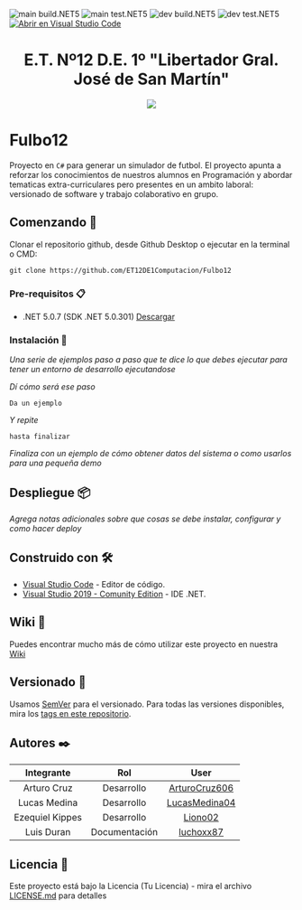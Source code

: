![main build.NET5](https://github.com/ET12DE1Computacion/Fulbo12/workflows/main-build.NET5/badge.svg?branch=main) ![main test.NET5](https://github.com/ET12DE1Computacion/Fulbo12/workflows/main-test.NET5/badge.svg?branch=main)
![dev build.NET5](https://github.com/ET12DE1Computacion/Fulbo12/workflows/dev-build.NET5/badge.svg?branch=dev) ![dev test.NET5](https://github.com/ET12DE1Computacion/Fulbo12/workflows/dev-test.NET5/badge.svg?branch=dev)
[![Abrir en Visual Studio Code](https://open.vscode.dev/badges/open-in-vscode.svg)](https://open.vscode.dev/ET12DE1Computacion/Fulbo12)

<h1 align="center">E.T. Nº12 D.E. 1º "Libertador Gral. José de San Martín"</h1>
<p align="center">
  <img src="https://et12.edu.ar/imgs/et12.png">
</p>

# Fulbo12

Proyecto en `C#` para generar un simulador de futbol. El proyecto apunta a reforzar los conocimientos de nuestros alumnos en Programación y abordar tematicas extra-curriculares pero presentes en un ambito laboral: versionado de software y trabajo colaborativo en grupo.

## Comenzando 🚀

Clonar el repositorio github, desde Github Desktop o ejecutar en la terminal o CMD:

```
git clone https://github.com/ET12DE1Computacion/Fulbo12
```

### Pre-requisitos 📋

- .NET 5.0.7 (SDK .NET 5.0.301) [Descargar](https://dotnet.microsoft.com/download/dotnet/5.0)

### Instalación 🔧

_Una serie de ejemplos paso a paso que te dice lo que debes ejecutar para tener un entorno de desarrollo ejecutandose_

_Dí cómo será ese paso_

```
Da un ejemplo
```

_Y repite_

```
hasta finalizar
```

_Finaliza con un ejemplo de cómo obtener datos del sistema o como usarlos para una pequeña demo_

## Despliegue 📦

_Agrega notas adicionales sobre que cosas se debe instalar, configurar y como hacer deploy_

## Construido con 🛠️

* [Visual Studio Code](https://code.visualstudio.com/#alt-downloads) - Editor de código.
* [Visual Studio 2019 - Comunity Edition](https://visualstudio.microsoft.com/es/vs/community/) - IDE .NET.

## Wiki 📖

Puedes encontrar mucho más de cómo utilizar este proyecto en nuestra [Wiki](https://github.com/tu/proyecto/wiki)

## Versionado 📌

Usamos [SemVer](http://semver.org/) para el versionado. Para todas las versiones disponibles, mira los [tags en este repositorio](https://github.com/ET12DE1Computacion/Fulbo12/tags).

## Autores ✒️

| Integrante | Rol | User |
| :--------: | :-: | :--: |
| Arturo Cruz | Desarrollo | [ArturoCruz606](https://github.com/ArturoCruz606) |
| Lucas Medina | Desarrollo | [LucasMedina04](https://github.com/LucasMedina04) |
| Ezequiel Kippes | Desarrollo | [Liono02](https://github.com/Liono02) |
| Luis Duran | Documentación | [luchoxx87](https://github.com/luchoxx87) |


## Licencia 📄

Este proyecto está bajo la Licencia (Tu Licencia) - mira el archivo [LICENSE.md](LICENSE.md) para detalles
